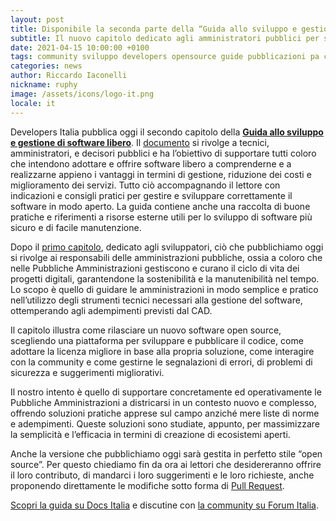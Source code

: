 ```yaml
---
layout: post
title: Disponibile la seconda parte della “Guida allo sviluppo e gestione di software libero”
subtitle: Il nuovo capitolo dedicato agli amministratori pubblici per supportarli nella gestione e nel mantenimento di soluzioni open source
date: 2021-04-15 10:00:00 +0100
tags: community sviluppo developers opensource guide pubblicazioni pa contenuto
categories: news
author: Riccardo Iaconelli
nickname: ruphy
image: /assets/icons/logo-it.png
locale: it
---
```


Developers Italia pubblica oggi il secondo capitolo della [**Guida allo sviluppo e gestione di software libero**](/it/news/2020/12/29/guida-sviluppo-gestione-software-libero). Il [documento](https://docs.italia.it/italia/developers-italia/guida-sviluppo-gestione-software-libero/it/stabile/index.html) si rivolge a tecnici, amministratori, e decisori pubblici e ha l’obiettivo di supportare tutti coloro che intendono adottare e offrire software libero a comprenderne e a realizzarne appieno i vantaggi in termini di gestione, riduzione dei costi e miglioramento dei servizi. Tutto ciò accompagnando il lettore con indicazioni e consigli pratici per gestire e sviluppare correttamente il software in modo aperto. La guida contiene anche una raccolta di buone pratiche e riferimenti a risorse esterne utili per lo sviluppo di software più sicuro e di facile manutenzione.

Dopo il [primo capitolo](https://docs.italia.it/italia/developers-italia/guida-sviluppo-gestione-software-libero/it/stabile/sviluppatori.html), dedicato agli sviluppatori, ciò che pubblichiamo oggi si rivolge ai responsabili delle amministrazioni pubbliche, ossia a coloro che nelle Pubbliche Amministrazioni gestiscono e curano il ciclo di vita dei progetti digitali, garantendone la sostenibilità e la manutenibilità nel tempo. Lo scopo è quello di guidare le amministrazioni in modo semplice e pratico nell’utilizzo degli strumenti tecnici necessari alla gestione del software, ottemperando agli adempimenti previsti dal CAD.

Il capitolo illustra come rilasciare un nuovo software open source, scegliendo una piattaforma per sviluppare e pubblicare il codice, come adottare la licenza migliore in base alla propria soluzione, come interagire con la community e come gestirne le segnalazioni di errori, di problemi di sicurezza e suggerimenti migliorativi.

Il nostro intento è quello di supportare concretamente ed operativamente le Pubbliche Amministrazioni a districarsi in un contesto nuovo e complesso, offrendo soluzioni pratiche apprese sul campo anziché mere liste di norme e adempimenti. Queste soluzioni sono studiate, appunto, per massimizzare la semplicità e l’efficacia in termini di creazione di ecosistemi aperti.

Anche la versione che pubblichiamo oggi sarà gestita in perfetto stile “open source”. Per questo chiediamo fin da ora ai lettori che desidereranno offrire il loro contributo, di mandarci i loro suggerimenti e le loro richieste, anche proponendo direttamente le modifiche sotto forma di [Pull Request](https://github.com/italia/guida-sviluppo-gestione-software-libero).

[Scopri la guida su Docs Italia](https://docs.italia.it/italia/developers-italia/guida-sviluppo-gestione-software-libero/it/stabile/index.html) e discutine con [la community su Forum Italia](https://forum.italia.it/c/software-open-source-per-la-pa/49).
